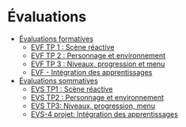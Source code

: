# Évaluations

<!-- start-replace-subnav depth=2 -->
* [Évaluations formatives](/04-evaluations/formatives/)
    * [EVF TP 1 : Scène réactive](/04-evaluations/formatives/01/)
    * [EVF TP 2 : Personnage et environnement](/04-evaluations/formatives/02/)
    * [EVF TP 3 : Niveaux, progression et menu](/04-evaluations/formatives/03/)
    * [EVF - Intégration des apprentissages](/04-evaluations/formatives/04/)
* [Évaluations sommatives](/04-evaluations/sommatives/)
    * [EVS TP1 : Scène réactive](/04-evaluations/sommatives/01/)
    * [EVS TP2 : Personnage et environnement](/04-evaluations/sommatives/02/)
    * [EVS TP3: Niveaux, progression, menu ](/04-evaluations/sommatives/03/)
    * [EVS-4 projet: Intégration des apprentissages](/04-evaluations/sommatives/04/)
<!-- end-replace-subnav -->


